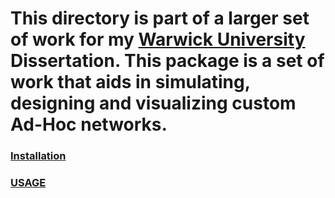 # This directory is part of a larger set of work for my [Warwick University](https://warwick.ac.uk/)  Dissertation. This package is a set of work that aids in simulating, designing and visualizing custom Ad-Hoc networks. 

### [Installation](https://dylanfranks3.github.io/AdHocSimSite/docs/installation/)

### [USAGE](https://dylanfranks3.github.io/AdHocSimSite/docs/usage/)


